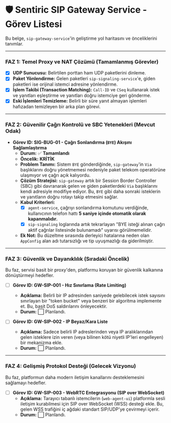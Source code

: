 # 🛡️ Sentiric SIP Gateway Service - Görev Listesi

Bu belge, `sip-gateway-service`'in geliştirme yol haritasını ve önceliklerini tanımlar.

---

### **FAZ 1: Temel Proxy ve NAT Çözümü (Tamamlanmış Görevler)**
*   [x] **UDP Sunucusu:** Belirtilen porttan ham UDP paketlerini dinleme.
*   [x] **Paket Yönlendirme:** Gelen paketleri `sip-signaling-service`'e, giden paketleri ise orijinal istemci adresine yönlendirme.
*   [x] **İşlem Takibi (Transaction Matching):** `Call-ID` ve `CSeq` kullanarak istek ve yanıtları eşleştirme ve yanıtları doğru istemciye geri gönderme.
*   [x] **Eski İşlemleri Temizleme:** Belirli bir süre yanıt almayan işlemleri hafızadan temizleyen bir arka plan görevi.

---

### **FAZ 2: Güvenilir Çağrı Kontrolü ve SBC Yetenekleri (Mevcut Odak)**

-   **Görev ID: SIG-BUG-01 - Çağrı Sonlandırma (`BYE`) Akışını Sağlamlaştırma**
    -   **Durum:** ✅ **Tamamlandı**
    -   **Öncelik:** **KRİTİK**
    -   **Problem Tanımı:** Sistem `BYE` gönderdiğinde, `sip-gateway`'in `Via` başlıklarını doğru yönetmemesi nedeniyle paket telekom operatörüne ulaşmıyor ve çağrı açık kalıyordu.
    -   **Çözüm Stratejisi:** `sip-gateway` artık bir Session Border Controller (SBC) gibi davranarak gelen ve giden paketlerdeki `Via` başlıklarını kendi adresiyle modifiye ediyor. Bu, `BYE` gibi daha sonraki isteklerin ve yanıtların doğru rotayı takip etmesini sağlar.
    -   **Kabul Kriterleri:**
        -   [x] `agent-service`, çağrıyı sonlandırma komutunu verdiğinde, kullanıcının telefon hattı **5 saniye içinde otomatik olarak kapanmalıdır.**
        -   [x] `sip-signaling` loglarında artık tekrarlayan "BYE isteği alınan çağrı aktif çağrılar listesinde bulunamadı" uyarısı görülmemelidir.
    -   **Ek Not:** Bu düzeltme sırasında derleyici hatalarına neden olan `AppConfig` alan adı tutarsızlığı ve tip uyuşmazlığı da giderilmiştir.

---

### **FAZ 3: Güvenlik ve Dayanıklılık (Sıradaki Öncelik)**

Bu faz, servisi basit bir proxy'den, platformu koruyan bir güvenlik kalkanına dönüştürmeyi hedefler.

-   [ ] **Görev ID: GW-SIP-001 - Hız Sınırlama (Rate Limiting)**
    -   **Açıklama:** Belirli bir IP adresinden saniyede gelebilecek istek sayısını sınırlayan bir "token bucket" veya benzeri bir algoritma implemente et. Bu, basit DoS saldırılarını önleyecektir.
    -   **Durum:** ⬜ Planlandı.

-   [ ] **Görev ID: GW-SIP-002 - IP Beyaz/Kara Liste**
    -   **Açıklama:** Sadece belirli IP adreslerinden veya IP aralıklarından gelen isteklere izin veren (veya bilinen kötü niyetli IP'leri engelleyen) bir mekanizma ekle.
    -   **Durum:** ⬜ Planlandı.

---

### **FAZ 4: Gelişmiş Protokol Desteği (Gelecek Vizyonu)**

Bu faz, platformun daha modern iletişim kanallarını desteklemesini sağlamayı hedefler.

-   [ ] **Görev ID: GW-SIP-003 - WebRTC Entegrasyonu (SIP over WebSocket)**
    -   **Açıklama:** Tarayıcı tabanlı istemcilerin (`web-agent-ui`) platformla sesli iletişim kurabilmesi için SIP over WebSocket (WSS) desteği ekle. Bu, gelen WSS trafiğini iç ağdaki standart SIP/UDP'ye çevirmeyi içerir.
    -   **Durum:** ⬜ Planlandı.